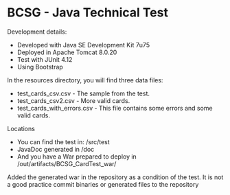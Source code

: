 # BCSG - Java Technical Test

Development details:

* Developed with Java SE Development Kit 7u75
* Deployed in Apache Tomcat 8.0.20
* Test with JUnit 4.12
* Using Bootstrap

In the resources directory, you will find three data files:

* test_cards_csv.csv - The sample from the test.
* test_cards_csv2.csv - More valid cards.
* test_cards_with_errors.csv - This file contains some errors and some valid cards.

Locations

* You can find the test in: /src/test
* JavaDoc generated in /doc
* And you have a War prepared to deploy in /out/artifacts/BCSG_CardTest_war/

Added the generated war in the repository as a condition of the test. It is not a good practice commit binaries or generated files to the repository
